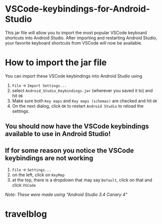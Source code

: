 # VSCode-keybindings-for-Android-Studio
This jar file will allow you to import the most popular VSCode keyboard shortcuts into Android Studio.  After importing and restarting Android Studio, your favorite keyboard shortcuts from VSCode will now be available.

# How to import the jar file
You can import these VSCode keybindings into Android Studio using

1. `File` -> `Import Settings...`
2. select `Android_Studio_Keybindings.jar` (wherever you saved it to) and hit `OK`
3. Make sure both `Key maps` and `Key maps (schemas)` are checked and hit `OK`
4. On the next dialog, click `OK` to restart `Android Studio` to reload the settings.

## You should now have the VSCode keybindings available to use in Android Studio!

## If for some reason you notice the VSCode keybindings are not working
1. `File` -> `Settings...`
2. on the left, click on `KeyMap`
3. at the top, there is a dropdown that may say `Default`, click on that and click `VSCode`

*Note: These were made using "Android Studio 3.4 Canary 4"*
# travelblog
